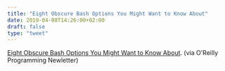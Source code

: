 ```yaml
---
title: "Eight Obscure Bash Options You Might Want to Know About"
date: 2019-04-08T14:26:00+02:00
draft: false
type: "tweet"
---
```


[Eight Obscure Bash Options You Might Want to Know About](https://zwischenzugs.com/2019/04/03/eight-obscure-bash-options-you-might-want-to-know-about). (via O'Reilly
Programming Newletter)
